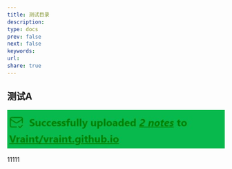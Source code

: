 ```yaml
---
title: 测试目录
description: 
type: docs
prev: false
next: false
keywords: 
url: 
share: true
---
```

## 测试A
![7c76e20988546e213a37e6851b22f14d_MD5](../_attachments/7c76e20988546e213a37e6851b22f14d_MD5.jpeg)

11111